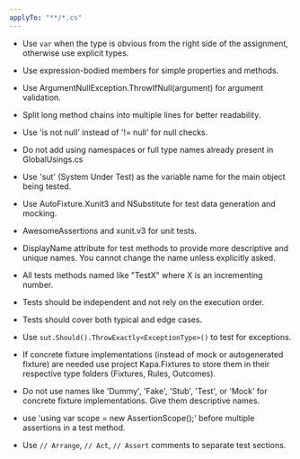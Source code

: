 ```yaml
---
applyTo: "**/*.cs"
---
```


- Use `var` when the type is obvious from the right side of the assignment, otherwise use explicit types.
- Use expression-bodied members for simple properties and methods.
- Use ArgumentNullException.ThrowIfNull(argument) for argument validation.
- Split long method chains into multiple lines for better readability.
- Use 'is not null' instead of '!= null' for null checks.
- Do not add using namespaces or full type names already present in GlobalUsings.cs
  
- Use 'sut' (System Under Test) as the variable name for the main object being tested.
- Use AutoFixture.Xunit3 and NSubstitute for test data generation and mocking.
- AwesomeAssertions and xunit.v3 for unit tests.
- DisplayName attribute for test methods to provide more descriptive and unique names. You cannot change the name unless explicitly asked.
- All tests methods named like "TestX" where X is an incrementing number.
- Tests should be independent and not rely on the execution order.
- Tests should cover both typical and edge cases.
- Use `sut.Should().ThrowExactly<ExceptionType>()` to test for exceptions.
- If concrete fixture implementations (instead of mock or autogenerated fixture) are needed use project Kapa.Fixtures to store them in their respective type folders (Fixtures, Rules, Outcomes).
- Do not use names like 'Dummy', 'Fake', 'Stub', 'Test', or 'Mock' for concrete fixture implementations.
  Give them descriptive names.
- use 'using var scope = new AssertionScope();' before multiple assertions in a test method.
- Use `// Arrange`, `// Act`, `// Assert` comments to separate test sections.

